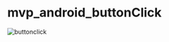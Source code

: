 # mvp_android_buttonClick

![buttonclick](https://user-images.githubusercontent.com/14282562/53879262-3438e180-4038-11e9-99d7-06e9c313badb.PNG)
